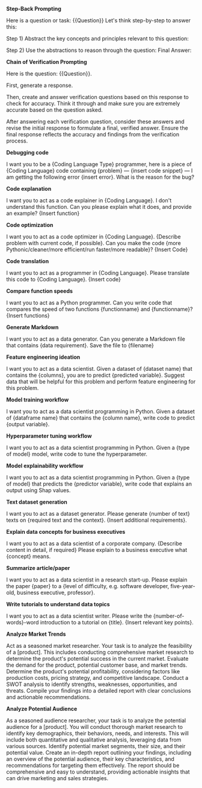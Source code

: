 **Step-Back Prompting**

Here is a question or task: {{Question}}
Let's think step-by-step to answer this:

Step 1) Abstract the key concepts and principles relevant to this question:

Step 2) Use the abstractions to reason through the question:
Final Answer:

**Chain of Verification Prompting**

Here is the question: {{Question}}.

First, generate a response.

Then, create and answer verification questions based on this response to check for accuracy. Think it through and make sure you are extremely accurate based on the question asked.

After answering each verification question, consider these answers and revise the initial response to formulate a final, verified answer. Ensure the final response reflects the accuracy and findings from the verification process.

**Debugging code**

I want you to be a {Coding Language Type} programmer, here is a piece of {Coding Language} code containing {problem} — {insert code snippet} — I am getting the following error {insert error}. What is the reason for the bug?

**Code explanation**

I want you to act as a code explainer in {Coding Language}. I don't understand this function. Can you please explain what it does, and provide an example? {Insert function}

**Code optimization**

I want you to act as a code optimizer in {Coding Language}. {Describe problem with current code, if possible}. Can you make the code {more Pythonic/cleaner/more efficient/run faster/more readable}? {Insert Code}

**Code translation**

I want you to act as a programmer in {Coding Language}.  Please translate this code to {Coding Language}. {Insert code}

**Compare function speeds**

I want you to act as a Python programmer.  Can you write code that compares the speed of two functions {functionname} and {functionname}? {Insert functions}

**Generate Markdown**

I want you to act as a data generator. Can you generate a Markdown file that contains {data requirement}. Save the file to {filename}

**Feature engineering ideation**

I want you to act as a data scientist. Given a dataset of {dataset name} that contains the {columns}, you are to predict {predicted variable}. Suggest data that will be helpful for this problem and perform feature engineering for this problem.

**Model training workflow**

I want you to act as a data scientist programming in Python. Given a dataset of {dataframe name} that contains the {column name}, write code to predict {output variable}.

**Hyperparameter tuning workflow**

I want you to act as a data scientist programming in Python. Given a {type of model} model, write code to tune the hyperparameter.

**Model explainability workflow**

I want you to act as a data scientist programming in Python. Given a {type of model} that predicts the {predictor variable}, write code that explains an output using Shap values.

**Text dataset generation**

I want you to act as a dataset generator. Please generate {number of text} texts on {required text and the context}. {Insert additional requirements}.

**Explain data concepts for business executives**

I want you to act as a data scientist of a corporate company. {Describe content in detail, if required} Please explain to a business executive what {concept} means.

**Summarize article/paper**

I want you to act as a data scientist in a research start-up. Please explain the paper {paper} to a {level of difficulty, e.g. software developer, five-year-old, business executive, professor}.

**Write tutorials to understand data topics**

I want you to act as a data scientist writer. Please write the {number-of-words}-word introduction to a tutorial on {title}. {Insert relevant key points}.

**Analyze Market Trends**

Act as a seasoned market researcher. Your task is to analyze the feasibility of a [product]. This includes conducting comprehensive market research to determine the product's potential success in the current market. Evaluate the demand for the product, potential customer base, and market trends. Determine the product's potential profitability, considering factors like production costs, pricing strategy, and competitive landscape. Conduct a SWOT analysis to identify strengths, weaknesses, opportunities, and threats. Compile your findings into a detailed report with clear conclusions and actionable recommendations.

**Analyze Potential Audience**

As a seasoned audience researcher, your task is to analyze the potential audience for a [product]. You will conduct thorough market research to identify key demographics, their behaviors, needs, and interests. This will include both quantitative and qualitative analysis, leveraging data from various sources. Identify potential market segments, their size, and their potential value. Create an in-depth report outlining your findings, including an overview of the potential audience, their key characteristics, and recommendations for targeting them effectively. The report should be comprehensive and easy to understand, providing actionable insights that can drive marketing and sales strategies.
